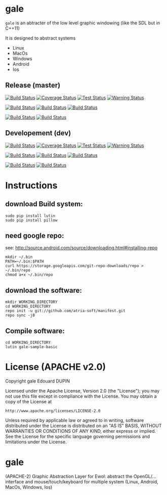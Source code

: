 gale
====

`gale` is an abtracter of the low level graphic windowing (like the SDL but in C++11)

It is designed to abstract systems
  - Linux
  - MacOs
  - Windows
  - Android
  - Ios

Release (master)
----------------

[![Build Status](https://travis-ci.org/atria-soft/gale.svg?branch=master)](https://travis-ci.org/atria-soft/gale)
[![Coverage Status](http://atria-soft.com/ci/coverage/atria-soft/gale.svg?branch=master)](http://atria-soft.com/ci/atria-soft/gale)
[![Test Status](http://atria-soft.com/ci/test/atria-soft/gale.svg?branch=master)](http://atria-soft.com/ci/atria-soft/gale)
[![Warning Status](http://atria-soft.com/ci/warning/atria-soft/gale.svg?branch=master)](http://atria-soft.com/ci/atria-soft/gale)

[![Build Status](http://atria-soft.com/ci/build/atria-soft/gale.svg?branch=master&tag=Linux)](http://atria-soft.com/ci/atria-soft/gale)
[![Build Status](http://atria-soft.com/ci/build/atria-soft/gale.svg?branch=master&tag=MacOs)](http://atria-soft.com/ci/atria-soft/gale)
[![Build Status](http://atria-soft.com/ci/build/atria-soft/gale.svg?branch=master&tag=Mingw)](http://atria-soft.com/ci/atria-soft/gale)

[![Build Status](http://atria-soft.com/ci/build/atria-soft/gale.svg?branch=master&tag=Android)](http://atria-soft.com/ci/atria-soft/gale)
[![Build Status](http://atria-soft.com/ci/build/atria-soft/gale.svg?branch=master&tag=IOs)](http://atria-soft.com/ci/atria-soft/gale)

Developement (dev)
------------------

[![Build Status](https://travis-ci.org/atria-soft/gale.svg?branch=dev)](https://travis-ci.org/atria-soft/gale)
[![Coverage Status](http://atria-soft.com/ci/coverage/atria-soft/gale.svg?branch=dev)](http://atria-soft.com/ci/atria-soft/gale)
[![Test Status](http://atria-soft.com/ci/test/atria-soft/gale.svg?branch=dev)](http://atria-soft.com/ci/atria-soft/gale)
[![Warning Status](http://atria-soft.com/ci/warning/atria-soft/gale.svg?branch=dev)](http://atria-soft.com/ci/atria-soft/gale)

[![Build Status](http://atria-soft.com/ci/build/atria-soft/gale.svg?branch=dev&tag=Linux)](http://atria-soft.com/ci/atria-soft/gale)
[![Build Status](http://atria-soft.com/ci/build/atria-soft/gale.svg?branch=dev&tag=MacOs)](http://atria-soft.com/ci/atria-soft/gale)
[![Build Status](http://atria-soft.com/ci/build/atria-soft/gale.svg?branch=dev&tag=Mingw)](http://atria-soft.com/ci/atria-soft/gale)

[![Build Status](http://atria-soft.com/ci/build/atria-soft/gale.svg?branch=dev&tag=Android)](http://atria-soft.com/ci/atria-soft/gale)
[![Build Status](http://atria-soft.com/ci/build/atria-soft/gale.svg?branch=dev&tag=IOs)](http://atria-soft.com/ci/atria-soft/gale)



Instructions
============

download Build system:
----------------------

	sudo pip install lutin
	sudo pip install pillow

need google repo:
-----------------

see: http://source.android.com/source/downloading.html#installing-repo

	mkdir ~/.bin
	PATH=~/.bin:$PATH
	curl https://storage.googleapis.com/git-repo-downloads/repo > ~/.bin/repo
	chmod a+x ~/.bin/repo


download the software:
----------------------

	mkdir WORKING_DIRECTORY
	cd WORKING_DIRECTORY
	repo init -u git://github.com/atria-soft/manifest.git
	repo sync -j8

Compile software:
-----------------

	cd WORKING_DIRECTORY
	lutin gale-sample-basic


License (APACHE v2.0)
=====================
Copyright gale Edouard DUPIN

Licensed under the Apache License, Version 2.0 (the "License");
you may not use this file except in compliance with the License.
You may obtain a copy of the License at

    http://www.apache.org/licenses/LICENSE-2.0

Unless required by applicable law or agreed to in writing, software
distributed under the License is distributed on an "AS IS" BASIS,
WITHOUT WARRANTIES OR CONDITIONS OF ANY KIND, either express or implied.
See the License for the specific language governing permissions and
limitations under the License.


# gale
(APACHE-2) Graphic Abstraction Layer for Ewol: abstract the OpenGL/... interface and mouse/touch/keyboard for multiple system (Linux, Android, MacOs, Windows, Ios)
